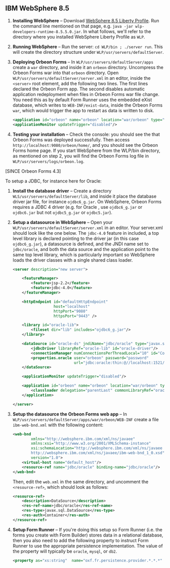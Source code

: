 ## IBM WebSphere 8.5

1. **Installing WebSphere** – Download [WebSphere 8.5 Liberty Profile](https://developer.ibm.com/wasdev/downloads/liberty-profile-using-non-eclipse-environments/). Run the command line mentioned on that page, e.g. `java -jar wlp-developers-runtime-8.5.5.0.jar`. In what follows, we'll refer to the directory where you installed WebSphere Liberty Profile as `WLP`.
2. **Running WebSphere** – Run the server: `cd WLP/bin ; ./server run`. This will create the directory structure under `WLP/usr/servers/defaultServer`.
3. **Deploying Orbeon Forms** – In `WLP/usr/servers/defaultServer/apps` create a `war` directory, and inside it an `orbeon` directory. Uncompress the Orbeon Forms war into that `orbeon` directory. Open `WLP/usr/servers/defaultServer/server.xml` in an editor, inside the `<server>` root element, add the following two lines. The first lines declared the Orbeon Form app. The second disables automatic application redeployment when files in Orbeon Forms war file change. You need this as by default Form Runner uses the embedded eXist database, which writes to `WEB-INF/exist-data`, inside the Orbeon Forms `war`, which would trigger the app to restart as data is written to disk.

    ```xml
    <application id="orbeon" name="orbeon" location="war/orbeon" type="war"/>
    <applicationMonitor updateTrigger="disabled"/>
    ```
4. **Testing your installation** – Check the console: you should see the that Orbeon Forms was deployed successfully. Then access `http://localhost:9080/orbeon/home/`, and you should see the Orbeon Forms home page. If you start WebSphere from the WLP/bin directory, as mentioned on step 2, you will find the Orbeon Forms log file in `WLP/usr/servers/logs/orbeon.log`.

[SINCE Orbeon Forms 4.3]

To setup a JDBC, for instance here for Oracle:

1. **Install the database driver** – Create a directory `WLS/usr/servers/defaultServer/lib`, and inside it place the database driver jar file, for instance `ojdbc6_g.jar`. On WebSphere, Orbeon Forms requires a JDBC 4 driver (e.g. for Oracle , use `ojdbc6_g.jar` or `ojdbc6.jar` but not `ojdbc5_g.jar` or `ojdbc5.jar`).
2. **Setup a datasource in WebSphere** – Open your `WLP/usr/servers/defaultServer/server.xml` in an editor. Your server.xml should look like the one below.  The `jdbc-4.0` feature in included, a top level library is declared pointing to the driver jar (in this case `ojdbc6_g.jar`), a datasource is defined, and the JNDI name set to `jdbc/oracle`, and both the data source and the application point to the same top level library, which is particularly important so WebSphere loads the driver classes with a single shared class loader.

    ```xml
    <server description="new server">

        <featureManager>
            <feature>jsp-2.2</feature>
            <feature>jdbc-4.0</feature>
        </featureManager>

        <httpEndpoint id="defaultHttpEndpoint"
                      host="localhost"
                      httpPort="9080"
                      httpsPort="9443" />

        <library id="oracle-lib">
            <fileset dir="lib" includes="ojdbc6_g.jar"/>
        </library>

        <dataSource id="oracle-ds" jndiName="jdbc/oracle" type="javax.sql.DataSource">
            <jdbcDriver libraryRef="oracle-lib" id="oracle-driver"/>
            <connectionManager numConnectionsPerThreadLocal="10" id="ConnectionManager" minPoolSize="1"/>
            <properties.oracle user="orbeon" password="password"
                               url="jdbc:oracle:thin:@//localhost:1521/orbeon"/>
        </dataSource>

        <applicationMonitor updateTrigger="disabled"/>

        <application id="orbeon" name="orbeon" location="war/orbeon" type="war">
            <classloader delegation="parentLast" commonLibraryRef="oracle-lib"/>
        </application>

    </server>
    ```
3. **Setup the datasource the Orbeon Forms web app** – In `WLP/usr/servers/defaultServer/apps/war/orbeon/WEB-INF` create a file `ibm-web-bnd.xml` with the following content:

    ```xml
    <web-bnd
            xmlns="http://websphere.ibm.com/xml/ns/javaee"
            xmlns:xsi="http://www.w3.org/2001/XMLSchema-instance"
            xsi:schemaLocation="http://websphere.ibm.com/xml/ns/javaee
            http://websphere.ibm.com/xml/ns/javaee/ibm-web-bnd_1_0.xsd"
            version="1.0">
        <virtual-host name="default_host"/>
        <resource-ref name="jdbc/oracle" binding-name="jdbc/oracle"/>
    </web-bnd>
    ```
    Then, edit the `web.xml` in the same directory, and uncomment the `<resource-ref>`, which should look as follows:
    ```xml
    <resource-ref>
        <description>DataSource</description>
        <res-ref-name>jdbc/oracle</res-ref-name>
        <res-type>javax.sql.DataSource</res-type>
        <res-auth>Container</res-auth>
    </resource-ref>
    ```
4. **Setup Form Runner** – If you're doing this setup so Form Runner (i.e. the forms you create with Form Builder) stores data in a relational database, then you also need to add the following property to instruct Form Runner to use the appropriate persistence implementation. The value of the property will typically be `oracle`, `mysql`, or `db2`.

    ```xml
    <property as="xs:string"  name="oxf.fr.persistence.provider.*.*.*" value="oracle"> `
    ```
